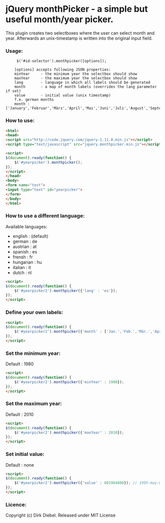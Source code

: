 jQuery monthPicker - a simple but useful month/year picker.
==================================

This plugin creates two selectboxes where the user can select month and year. Afterwards an unix-timestamp is written into the original input field.



### Usage:

         $('#id-selector').monthpicker([options]);

        [options] accepts following JSON properties:
        minYear     - the minimum year the selectbox should show
        maxYear     - the maximum year the selectbox should show
        lang        - language in which all labels should be generated
        month       - a map of month labels (overrides the lang parameter if set)
        value       - initial value (unix timestamp)
        f.e. german months
        month : ['January','Februar','März','April','Mai','Juni','Juli','August','September','Oktober','November','Dezember']
        
### How to use:
````html
<html>
<head>
<script src="http://code.jquery.com/jquery-1.11.0.min.js"></script>
<script type="text/javascript" src="jquery.monthpicker.min.js"></script>

<script>
$(document).ready(function() {
	$('#yearpicker').monthpicker();
});
</script>
</head>
<body>
<form name="test">
<input type="text" id="yearpicker">
</form>
</body>
</html>
````

### How to use a different language:
Available languages:
- english : (default)
- german : de
- austrian : at
- spanish : es
- frensh : fr
- hungarian : hu
- italian : it
- dutch : nl

````html
<script>
$(document).ready(function() {
	$('#yearpicker2').monthpicker({'lang' : 'es'});
});
</script>
````

### Define your own labels:

````html
<script>
$(document).ready(function() {
	$('#yearpicker2').monthpicker({'month' : ['Jan.','Feb.','Mär.','Apr.','Mai','Jun.','Jul.','Aug.','Sep.','Ok.','Nov.','Dez.']});
});
</script>
````

### Set the minimum year:

Default : 1980

````html
<script>
$(document).ready(function() {
	$('#yearpicker2').monthpicker({'minYear' : 1980});
});
</script>
````

### Set the maximum year:

Default : 2010

````html
<script>
$(document).ready(function() {
	$('#yearpicker2').monthpicker({'maxYear' : 2010});
});
</script>
````

### Set initial value:

Default : none

````html
<script>
$(document).ready(function() {
	$('#yearpicker2').monthpicker({'value' : 801964800}); // 1995-may-01
});
</script>
````

### Licence:
Copyright (c) Dirk Diebel. Released under MIT License
